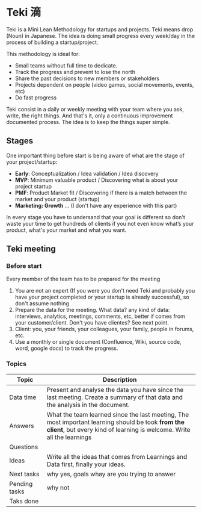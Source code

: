 # Teki 滴
Teki is a Mini Lean Methodology for startups and projects.
Teki means drop (Noun) in Japanese. The idea is doing small progress every week/day in the process of building a startup/project.

This methodology is ideal for:

* Small teams without full time to dedicate.
* Track the progress and prevent to lose the north
* Share the past decisions to new members or stakeholders
* Projects dependent on people (video games, social movements, events, etc)
* Do fast progress

Teki consist in a daily or weekly meeting with your team where you ask, write, the right things.
And that's it, only a continuous improvement documented process. The idea is to keep the things super simple.

## Stages

One important thing before start is being aware of what are the stage of your project/startup:

* **Early**: Conceptualization / Idea validation / Idea discovery
* **MVP**: Minimum valuable product / Discovering what is about your project startup
* **PMF**: Product Market fit / Discovering if there is a match between the market and your product (startup)
* **Marketing: Growth** ... (I don't have any experience with this part)

In every stage you have to undersand that your goal is different so don't waste your time to get hundreds of clients if you not even know what’s your product, what's your market and what you want.

## Teki meeting

### Before start

Every member of the team has to be prepared for the meeting

1. You are not an expert (If you were you don't need Teki and probably you have your project completed or your startup is already successful), so don't assume nothing
2. Prepare the data for the meeting. What data? any kind of data: interviews, analytics, meetings, comments, etc, better if comes from your customer/client. Don't you have clientes? See next point.
3. Client: you, your friends, your colleagues, your family, people in forums, etc.
4. Use a monthly or single document (Confluence, Wiki, source code, word, google docs) to track the progress.

### Topics

| Topic | Description |
|-------|-------------|
| Data time | Present and analyse the data you have since the last meeting. Create a summary of that data and the analysis in the document. |
| Answers | What the team learned since the last meeting, The most important learning should be took **from the client**, but every kind of learning is welcome. Write all the learnings |
| Questions | |
| Ideas | Write all the ideas that comes from Learnings and Data first, finally your ideas. |
| Next tasks | why yes, goals whay are you trying to answer |
| Pending tasks | why not |
| Taks done |  |
